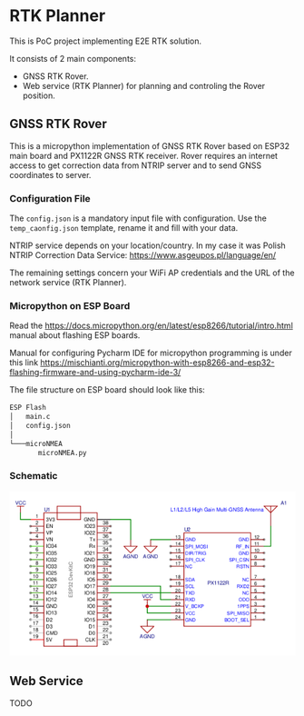 # RTK Planner

This is PoC project implementing E2E RTK solution.

It consists of 2 main components:
* GNSS RTK Rover.
* Web service (RTK Planner) for planning and controling the Rover position.

## GNSS RTK Rover

This is a micropython implementation of GNSS RTK Rover based on ESP32 main board and PX1122R GNSS RTK receiver.
Rover requires an internet access to get correction data from NTRIP server and to send GNSS coordinates 
to server.

### Configuration File

The `config.json` is a mandatory input file with configuration.
Use the `temp_caonfig.json` template, rename it and fill with your data.

NTRIP service depends on your location/country. In my case it was Polish
NTRIP Correction Data Service: https://www.asgeupos.pl/language/en/

The remaining settings concern your WiFi AP credentials and the URL of the network service (RTK Planner).

### Micropython on ESP Board

Read the https://docs.micropython.org/en/latest/esp8266/tutorial/intro.html manual about flashing ESP boards.

Manual for configuring Pycharm IDE for micropython programming is under this link https://mischianti.org/micropython-with-esp8266-and-esp32-flashing-firmware-and-using-pycharm-ide-3/

The file structure on ESP board should look like this:
```
ESP Flash
│   main.c
│   config.json
│
└───microNMEA
       microNMEA.py
```

### Schematic

![alt text](schematic.png)

## Web Service

TODO
